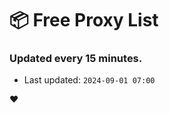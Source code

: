 # :package: Free Proxy List
### Updated every 15 minutes.

- Last updated: `2024-09-01 07:00`

:heart:
